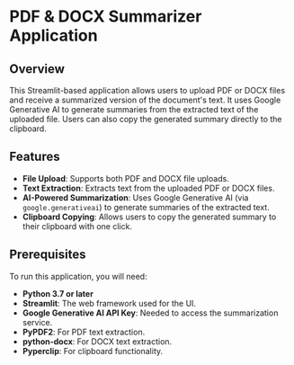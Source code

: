 # PDF & DOCX Summarizer Application

## Overview
This Streamlit-based application allows users to upload PDF or DOCX files and receive a summarized version of the document's text. It uses Google Generative AI to generate summaries from the extracted text of the uploaded file. Users can also copy the generated summary directly to the clipboard.

## Features
- **File Upload**: Supports both PDF and DOCX file uploads.
- **Text Extraction**: Extracts text from the uploaded PDF or DOCX files.
- **AI-Powered Summarization**: Uses Google Generative AI (via `google.generativeai`) to generate summaries of the extracted text.
- **Clipboard Copying**: Allows users to copy the generated summary to their clipboard with one click.

## Prerequisites

To run this application, you will need:
- **Python 3.7 or later**
- **Streamlit**: The web framework used for the UI.
- **Google Generative AI API Key**: Needed to access the summarization service.
- **PyPDF2**: For PDF text extraction.
- **python-docx**: For DOCX text extraction.
- **Pyperclip**: For clipboard functionality.

